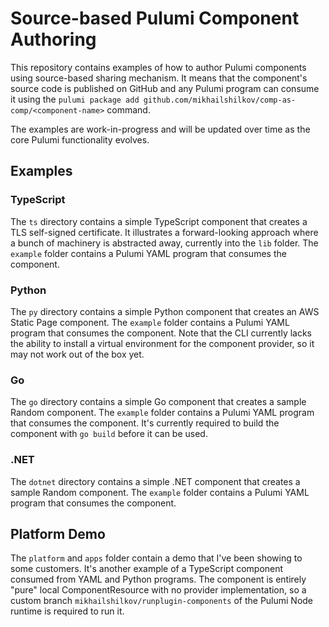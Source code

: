 # Source-based Pulumi Component Authoring

This repository contains examples of how to author Pulumi components using source-based sharing mechanism. It means that the component's source code is published on GitHub and any Pulumi program can consume it using the `pulumi package add github.com/mikhailshilkov/comp-as-comp/<component-name>` command.

The examples are work-in-progress and will be updated over time as the core Pulumi functionality evolves.

## Examples

### TypeScript

The `ts` directory contains a simple TypeScript component that creates a TLS self-signed certificate. It illustrates a forward-looking approach where a bunch of machinery is abstracted away, currently into the `lib` folder. The `example` folder contains a Pulumi YAML program that consumes the component.

### Python

The `py` directory contains a simple Python component that creates an AWS Static Page component. The `example` folder contains a Pulumi YAML program that consumes the component. Note that the CLI currently lacks the ability to install a virtual environment for the component provider, so it may not work out of the box yet.

### Go

The `go` directory contains a simple Go component that creates a sample Random component. The `example` folder contains a Pulumi YAML program that consumes the component. It's currently required to build the component with `go build` before it can be used.

### .NET

The `dotnet` directory contains a simple .NET component that creates a sample Random component. The `example` folder contains a Pulumi YAML program that consumes the component. 

## Platform Demo

The `platform` and `apps` folder contain a demo that I've been showing to some customers. It's another example of a TypeScript component consumed from YAML and Python programs. The component is entirely "pure" local ComponentResource with no provider implementation, so a custom branch `mikhailshilkov/runplugin-components` of the Pulumi Node runtime is required to run it.
